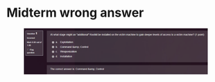 # Midterm wrong answer

<figure><img src="../.gitbook/assets/image (2) (1) (1) (1) (1) (1).png" alt=""><figcaption></figcaption></figure>

